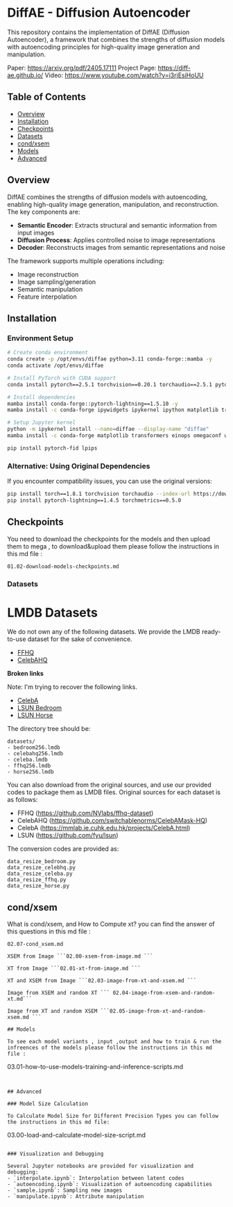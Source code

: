 # DiffAE - Diffusion Autoencoder

This repository contains the implementation of DiffAE (Diffusion Autoencoder), a framework that combines the strengths of diffusion models with autoencoding principles for high-quality image generation and manipulation.

Paper: https://arxiv.org/pdf/2405.17111
Project Page: https://diff-ae.github.io/
Video: https://www.youtube.com/watch?v=i3rjEsiHoUU

## Table of Contents
- [Overview](#overview)
- [Installation](#installation)
- [Checkpoints](#checkpoints)
- [Datasets](#Datasets)
- [cond/xsem](#cond/xsem)
- [Models](#models) 
- [Advanced](#advanced)

## Overview

DiffAE combines the strengths of diffusion models with autoencoding, enabling high-quality image generation, manipulation, and reconstruction. The key components are:

- **Semantic Encoder**: Extracts structural and semantic information from input images
- **Diffusion Process**: Applies controlled noise to image representations
- **Decoder**: Reconstructs images from semantic representations and noise

The framework supports multiple operations including:
- Image reconstruction
- Image sampling/generation
- Semantic manipulation
- Feature interpolation

## Installation

### Environment Setup

```bash
# Create conda environment
conda create -p /opt/envs/diffae python=3.11 conda-forge::mamba -y
conda activate /opt/envs/diffae

# Install PyTorch with CUDA support
conda install pytorch==2.5.1 torchvision==0.20.1 torchaudio==2.5.1 pytorch-cuda=12.1 -c pytorch -c nvidia -y

# Install dependencies
mamba install conda-forge::pytorch-lightning==1.5.10 -y
mamba install -c conda-forge ipywidgets ipykernel ipython matplotlib transformers einops omegaconf wandb git -y

# Setup Jupyter kernel
python -m ipykernel install --name=diffae --display-name "diffae"
mamba install -c conda-forge matplotlib transformers einops omegaconf wandb torchmetrics scipy=1.15.2 numpy=1.24 tqdm=4.64.0 pandas=1.5.0 lmdb=1.3.0 ftfy=6.1.1 regex=2022.10.31 -y

pip install pytorch-fid lpips
```

### Alternative: Using Original Dependencies
If you encounter compatibility issues, you can use the original versions:
```bash
pip install torch==1.8.1 torchvision torchaudio --index-url https://download.pytorch.org/whl/cu111
pip install pytorch-lightning==1.4.5 torchmetrics==0.5.0
```

## Checkpoints
You need to download the checkpoints for the models and then upload them to mega , to download&upload them please follow the instructions in this md file  :
```
01.02-download-models-checkpoints.md
```



### Datasets

# LMDB Datasets

We do not own any of the following datasets. We provide the LMDB ready-to-use dataset for the sake of convenience.

- [FFHQ](https://1drv.ms/f/s!Ar2O0vx8sW70uLV1Ivk2pTjam1A8VA)
- [CelebAHQ](https://1drv.ms/f/s!Ar2O0vx8sW70uL4GMeWEciHkHdH6vQ) 

**Broken links**

Note: I'm trying to recover the following links. 

- [CelebA](https://drive.google.com/drive/folders/1HJAhK2hLYcT_n0gWlCu5XxdZj-bPekZ0?usp=sharing) 
- [LSUN Bedroom](https://drive.google.com/drive/folders/1O_3aT3LtY1YDE2pOQCp6MFpCk7Pcpkhb?usp=sharing)
- [LSUN Horse](https://drive.google.com/drive/folders/1ooHW7VivZUs4i5CarPaWxakCwfeqAK8l?usp=sharing)

The directory tree should be:

```
datasets/
- bedroom256.lmdb
- celebahq256.lmdb
- celeba.lmdb
- ffhq256.lmdb
- horse256.lmdb
```

You can also download from the original sources, and use our provided codes to package them as LMDB files.
Original sources for each dataset is as follows:

- FFHQ (https://github.com/NVlabs/ffhq-dataset)
- CelebAHQ (https://github.com/switchablenorms/CelebAMask-HQ)
- CelebA (https://mmlab.ie.cuhk.edu.hk/projects/CelebA.html)
- LSUN (https://github.com/fyu/lsun)

The conversion codes are provided as:

```
data_resize_bedroom.py
data_resize_celebhq.py
data_resize_celeba.py
data_resize_ffhq.py
data_resize_horse.py
```




## cond/xsem
What is cond/xsem, and How to Compute xt?
you can find the answer of this questions in this md file :
```
02.07-cond_xsem.md

XSEM from Image ```02.00-xsem-from-image.md ```

XT from Image ```02.01-xt-from-image.md ```

XT and XSEM from Image ```02.03-image-from-xt-and-xsem.md ```

Image from XSEM and random XT ``` 02.04-image-from-xsem-and-random-xt.md```

Image from XT and random XSEM ```02.05-image-from-xt-and-random-xsem.md ```

## Models

To see each model variants , input ,output and how to train & run the infreences of the models please follow the instructions in this md file :
```
03.01-how-to-use-models-training-and-inference-scripts.md
```


## Advanced

### Model Size Calculation

To Calculate Model Size for Different Precision Types you can follow the instructions in this md file:
```
03.00-load-and-calculate-model-size-script.md
```

### Visualization and Debugging

Several Jupyter notebooks are provided for visualization and debugging:
- `interpolate.ipynb`: Interpolation between latent codes
- `autoencoding.ipynb`: Visualization of autoencoding capabilities
- `sample.ipynb`: Sampling new images
- `manipulate.ipynb`: Attribute manipulation



